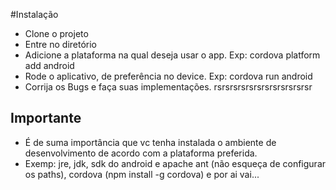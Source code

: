 #Instalação
* Clone o projeto
* Entre no diretório
* Adicione a plataforma na qual deseja usar o app. Exp: cordova platform add android
* Rode o aplicativo, de preferência no device. Exp: cordova run android
* Corrija os Bugs e faça suas implementações. rsrsrsrsrsrsrsrsrsrsrsrsr

## Importante
* É de suma importância que vc tenha instalada o ambiente de desenvolvimento de acordo com a plataforma preferida. 
* Exemp: jre, jdk, sdk do android e apache ant (não esqueça de configurar os paths), cordova (npm install -g cordova) e por ai vai...

